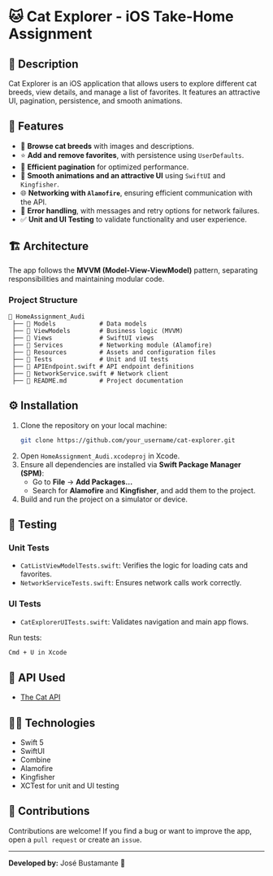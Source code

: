 # 🐱 Cat Explorer - iOS Take-Home Assignment

## 📌 Description
Cat Explorer is an iOS application that allows users to explore different cat breeds, view details, and manage a list of favorites. It features an attractive UI, pagination, persistence, and smooth animations.

## 📲 Features
- 🐾 **Browse cat breeds** with images and descriptions.
- ⭐ **Add and remove favorites**, with persistence using `UserDefaults`.
- 🔄 **Efficient pagination** for optimized performance.
- 🎨 **Smooth animations and an attractive UI** using `SwiftUI` and `Kingfisher`.
- 🌐 **Networking with `Alamofire`**, ensuring efficient communication with the API.
- 🛑 **Error handling**, with messages and retry options for network failures.
- ✅ **Unit and UI Testing** to validate functionality and user experience.

## 🏗 Architecture
The app follows the **MVVM (Model-View-ViewModel)** pattern, separating responsibilities and maintaining modular code.

### **Project Structure**
```
📂 HomeAssignment_Audi
 ├── 📂 Models            # Data models
 ├── 📂 ViewModels        # Business logic (MVVM)
 ├── 📂 Views             # SwiftUI views
 ├── 📂 Services          # Networking module (Alamofire)
 ├── 📂 Resources         # Assets and configuration files
 ├── 📂 Tests             # Unit and UI tests
 ├── 📄 APIEndpoint.swift # API endpoint definitions
 ├── 📄 NetworkService.swift # Network client
 ├── 📄 README.md         # Project documentation
```

## ⚙️ Installation
1. Clone the repository on your local machine:
   ```sh
   git clone https://github.com/your_username/cat-explorer.git
   ```
2. Open `HomeAssignment_Audi.xcodeproj` in Xcode.
3. Ensure all dependencies are installed via **Swift Package Manager (SPM)**:
   - Go to **File** → **Add Packages...**
   - Search for **Alamofire** and **Kingfisher**, and add them to the project.
4. Build and run the project on a simulator or device.

## 🔬 Testing
### **Unit Tests**
- `CatListViewModelTests.swift`: Verifies the logic for loading cats and favorites.
- `NetworkServiceTests.swift`: Ensures network calls work correctly.

### **UI Tests**
- `CatExplorerUITests.swift`: Validates navigation and main app flows.

Run tests:
```sh
Cmd + U in Xcode
```

## 📡 API Used
- [The Cat API](https://thecatapi.com/)

## 👨‍💻 Technologies
- Swift 5
- SwiftUI
- Combine
- Alamofire
- Kingfisher
- XCTest for unit and UI testing

## 🏁 Contributions
Contributions are welcome! If you find a bug or want to improve the app, open a `pull request` or create an `issue`.

---
**Developed by:** José Bustamante 🚀

